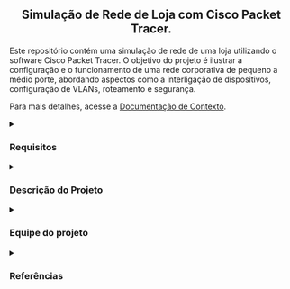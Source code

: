 <h2 align="center">Simulação de Rede de Loja com Cisco Packet Tracer.</h2>

Este repositório contém uma simulação de rede de uma loja utilizando o software Cisco Packet Tracer. O objetivo do projeto é ilustrar a configuração e o funcionamento de uma rede corporativa de pequeno a médio porte, abordando aspectos como a interligação de dispositivos, configuração de VLANs, roteamento e segurança.

Para mais detalhes, acesse a <a href="https://github.com/pedroduraesdev/simulacaoRedeLoja/blob/main/documentos/01-Documenta%C3%A7%C3%A3o%20de%20Contexto.md">Documentação de Contexto</a>.


<details>
<summary><h3> Requisitos</h3></summary>

Para visualizar a estrutura de loja montada pela equipe, siga o passo a passo descrito em, <a href="https://github.com/pedroduraesdev/simulacaoRedeLoja/blob/main/documentos/02-Conhecendo%20o%20Software.md">Conhecendo o Software</a>.
</details>

<details>

<summary><h3> Descrição do Projeto</h3></summary> 

A simulação representa a infraestrutura de rede de uma loja fictícia, incluindo:  

<br>
• Modem Operadora
<br>
• Servidor Loja
<br>
• Roteador
<br>
• 2 Switches
<br>
• 4 Computadores
<br>
<br>
Para obter mais detalhes sobre como montar a estrutura dentro do Cisco Packet Tracer, acesse <a href="https://github.com/pedroduraesdev/simulacaoRedeLoja/blob/main/documentos/03-Configurando%20a%20Rede.md">Configurando a Rede</a>. <br>
Após configurar o ambiente para abrir o arquivo do projeto completo, visite o <a href="https://github.com/pedroduraesdev/simulacaoRedeLoja/blob/main/documentos/05-Funcionamento%20da%20Rede.md">Funcionamento da Rede</a> para entender como foi criado o funcionamento e a lógica.
</details>


<details>
<summary><h3> Equipe do projeto</h3></summary>
  

Acesse o Github dos integrantes do grupo:
  
  
<table>
  <tr>
    <td align="center">
      <a href="https://github.com/JoaoPVaz">
        <img src="https://avatars.githubusercontent.com/u/119745205?v=4" width="100px;" alt="Foto de João Paulo Vaz"/><br>
        <sub>
          <b>João Paulo Vaz</b>
        </sub>
      </a>
    </td>
    <td align="center">
      <a href="https://github.com/TulioB27">
        <img src="https://avatars.githubusercontent.com/u/119745205?v=4" width="100px;" alt="Foto de Túlio Bernando Ferreira"/><br>
        <sub>
          <b>Túlio Bernando Ferreira</b>
        </sub>
      </a>
    </td>
  </tr>
</table>
</details>

<details>

<summary><h3> Referências</h3></summary> 

Para conferir as fontes de estudo utilizadas pela equipe, acesse <a href="https://github.com/pedroduraesdev/simulacaoRedeLoja/blob/main/documentos/03-Primeiros%20Passos.md">Fontes de Estudo</a>.
</details>
